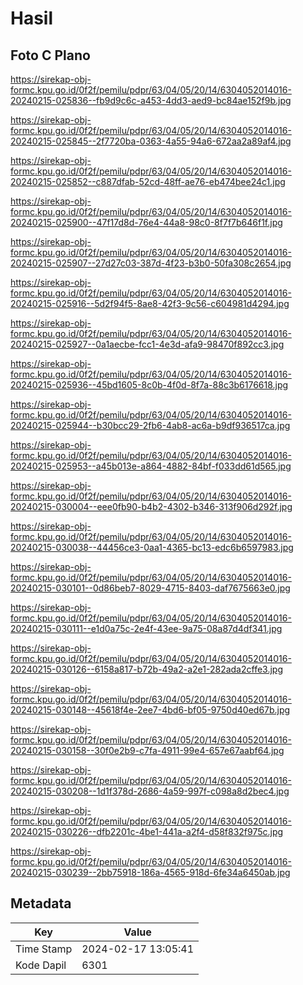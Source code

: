 # Hasil

## Foto C Plano

https://sirekap-obj-formc.kpu.go.id/0f2f/pemilu/pdpr/63/04/05/20/14/6304052014016-20240215-025836--fb9d9c6c-a453-4dd3-aed9-bc84ae152f9b.jpg

https://sirekap-obj-formc.kpu.go.id/0f2f/pemilu/pdpr/63/04/05/20/14/6304052014016-20240215-025845--2f7720ba-0363-4a55-94a6-672aa2a89af4.jpg

https://sirekap-obj-formc.kpu.go.id/0f2f/pemilu/pdpr/63/04/05/20/14/6304052014016-20240215-025852--c887dfab-52cd-48ff-ae76-eb474bee24c1.jpg

https://sirekap-obj-formc.kpu.go.id/0f2f/pemilu/pdpr/63/04/05/20/14/6304052014016-20240215-025900--47f17d8d-76e4-44a8-98c0-8f7f7b646f1f.jpg

https://sirekap-obj-formc.kpu.go.id/0f2f/pemilu/pdpr/63/04/05/20/14/6304052014016-20240215-025907--27d27c03-387d-4f23-b3b0-50fa308c2654.jpg

https://sirekap-obj-formc.kpu.go.id/0f2f/pemilu/pdpr/63/04/05/20/14/6304052014016-20240215-025916--5d2f94f5-8ae8-42f3-9c56-c604981d4294.jpg

https://sirekap-obj-formc.kpu.go.id/0f2f/pemilu/pdpr/63/04/05/20/14/6304052014016-20240215-025927--0a1aecbe-fcc1-4e3d-afa9-98470f892cc3.jpg

https://sirekap-obj-formc.kpu.go.id/0f2f/pemilu/pdpr/63/04/05/20/14/6304052014016-20240215-025936--45bd1605-8c0b-4f0d-8f7a-88c3b6176618.jpg

https://sirekap-obj-formc.kpu.go.id/0f2f/pemilu/pdpr/63/04/05/20/14/6304052014016-20240215-025944--b30bcc29-2fb6-4ab8-ac6a-b9df936517ca.jpg

https://sirekap-obj-formc.kpu.go.id/0f2f/pemilu/pdpr/63/04/05/20/14/6304052014016-20240215-025953--a45b013e-a864-4882-84bf-f033dd61d565.jpg

https://sirekap-obj-formc.kpu.go.id/0f2f/pemilu/pdpr/63/04/05/20/14/6304052014016-20240215-030004--eee0fb90-b4b2-4302-b346-313f906d292f.jpg

https://sirekap-obj-formc.kpu.go.id/0f2f/pemilu/pdpr/63/04/05/20/14/6304052014016-20240215-030038--44456ce3-0aa1-4365-bc13-edc6b6597983.jpg

https://sirekap-obj-formc.kpu.go.id/0f2f/pemilu/pdpr/63/04/05/20/14/6304052014016-20240215-030101--0d86beb7-8029-4715-8403-daf7675663e0.jpg

https://sirekap-obj-formc.kpu.go.id/0f2f/pemilu/pdpr/63/04/05/20/14/6304052014016-20240215-030111--e1d0a75c-2e4f-43ee-9a75-08a87d4df341.jpg

https://sirekap-obj-formc.kpu.go.id/0f2f/pemilu/pdpr/63/04/05/20/14/6304052014016-20240215-030126--6158a817-b72b-49a2-a2e1-282ada2cffe3.jpg

https://sirekap-obj-formc.kpu.go.id/0f2f/pemilu/pdpr/63/04/05/20/14/6304052014016-20240215-030148--45618f4e-2ee7-4bd6-bf05-9750d40ed67b.jpg

https://sirekap-obj-formc.kpu.go.id/0f2f/pemilu/pdpr/63/04/05/20/14/6304052014016-20240215-030158--30f0e2b9-c7fa-4911-99e4-657e67aabf64.jpg

https://sirekap-obj-formc.kpu.go.id/0f2f/pemilu/pdpr/63/04/05/20/14/6304052014016-20240215-030208--1d1f378d-2686-4a59-997f-c098a8d2bec4.jpg

https://sirekap-obj-formc.kpu.go.id/0f2f/pemilu/pdpr/63/04/05/20/14/6304052014016-20240215-030226--dfb2201c-4be1-441a-a2f4-d58f832f975c.jpg

https://sirekap-obj-formc.kpu.go.id/0f2f/pemilu/pdpr/63/04/05/20/14/6304052014016-20240215-030239--2bb75918-186a-4565-918d-6fe34a6450ab.jpg


## Metadata

| Key        | Value               |
| ---------- | ------------------- |
| Time Stamp | 2024-02-17 13:05:41 |
| Kode Dapil | 6301                |



